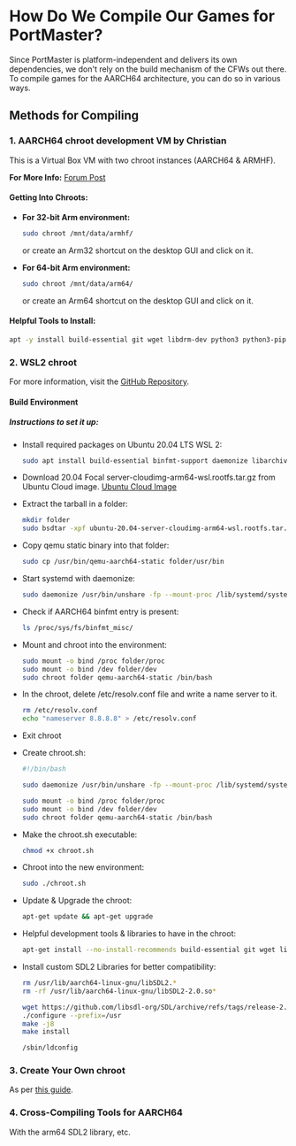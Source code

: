 
# How Do We Compile Our Games for PortMaster?

Since PortMaster is platform-independent and delivers its own dependencies, we don't rely on the build mechanism of the CFWs out there. To compile games for the AARCH64 architecture, you can do so in various ways.

## Methods for Compiling

### 1. AARCH64 chroot development VM by Christian

This is a Virtual Box VM with two chroot instances (AARCH64 & ARMHF).

**For More Info:** [Forum Post](https://forum.odroid.com/viewtopic.php?p=306185#p306185)

#### Getting Into Chroots:

- **For 32-bit Arm environment:**

  ```bash
  sudo chroot /mnt/data/armhf/
  ```
  or create an Arm32 shortcut on the desktop GUI and click on it.

- **For 64-bit Arm environment:**

  ```bash
  sudo chroot /mnt/data/arm64/
  ```
  or create an Arm64 shortcut on the desktop GUI and click on it.

#### Helpful Tools to Install:

```bash
apt -y install build-essential git wget libdrm-dev python3 python3-pip python3-setuptools python3-wheel ninja-build libopenal-dev premake4 autoconf libevdev-dev ffmpeg libsnappy-dev libboost-tools-dev magics++ libboost-thread-dev libboost-all-dev pkg-config zlib1g-dev libpng-dev libsdl2-dev clang cmake cmake-data libarchive13 libcurl4 libfreetype6-dev libjsoncpp1 librhash0 libuv1 mercurial mercurial-common libgbm-dev libsdl2-ttf-2.0-0 libsdl2-ttf-dev
```

### 2. WSL2 chroot

For more information, visit the [GitHub Repository](https://github.com/Cebion/Portmaster_builds).

#### Build Environment

##### Instructions to set it up:

- Install required packages on Ubuntu 20.04 LTS WSL 2:

  ```bash
  sudo apt install build-essential binfmt-support daemonize libarchive-tools qemu-system qemu-user qemu-user-static gcc-aarch64-linux-gnu g++-aarch64-linux-gnu
  ```

- Download 20.04 Focal server-cloudimg-arm64-wsl.rootfs.tar.gz from Ubuntu Cloud image. [Ubuntu Cloud Image](https://cloud-images.ubuntu.com/releases/)

- Extract the tarball in a folder:

  ```bash
  mkdir folder
  sudo bsdtar -xpf ubuntu-20.04-server-cloudimg-arm64-wsl.rootfs.tar.gz -C folder
  ```

- Copy qemu static binary into that folder:

  ```bash
  sudo cp /usr/bin/qemu-aarch64-static folder/usr/bin
  ```

- Start systemd with daemonize:

  ```bash
  sudo daemonize /usr/bin/unshare -fp --mount-proc /lib/systemd/systemd --system-unit=basic.target
  ```

- Check if AARCH64 binfmt entry is present:

  ```bash
  ls /proc/sys/fs/binfmt_misc/
  ```

- Mount and chroot into the environment:

  ```bash
  sudo mount -o bind /proc folder/proc
  sudo mount -o bind /dev folder/dev
  sudo chroot folder qemu-aarch64-static /bin/bash
  ```

- In the chroot, delete /etc/resolv.conf file and write a name server to it.

  ```bash
  rm /etc/resolv.conf
  echo "nameserver 8.8.8.8" > /etc/resolv.conf
  ```

- Exit chroot

- Create chroot.sh:

  ```bash
  #!/bin/bash
  
  sudo daemonize /usr/bin/unshare -fp --mount-proc /lib/systemd/systemd --system-unit=basic.target
  
  sudo mount -o bind /proc folder/proc
  sudo mount -o bind /dev folder/dev
  sudo chroot folder qemu-aarch64-static /bin/bash
  ```

- Make the chroot.sh executable:

  ```bash
  chmod +x chroot.sh
  ```

- Chroot into the new environment:

  ```bash
  sudo ./chroot.sh
  ```

- Update & Upgrade the chroot:

  ```bash
  apt-get update && apt-get upgrade 
  ```

- Helpful development tools & libraries to have in the chroot:

  ```bash
  apt-get install --no-install-recommends build-essential git wget libdrm-dev python3 python3-pip python3-setuptools python3-wheel ninja-build libopenal-dev premake4 autoconf libevdev-dev ffmpeg libboost-tools-dev magics++ libboost-thread-dev libboost-all-dev pkg-config zlib1g-dev libsdl-mixer1.2-dev libsdl1.2-dev libsdl-gfx1.2-dev libsdl2-mixer-dev clang cmake cmake-data libarchive13 libcurl4 libfreetype6-dev librhash0 libuv1 mercurial mercurial-common libgbm-dev libsdl-image1.2-dev
  ```

- Install custom SDL2 Libraries for better compatibility:

  ```bash
  rm /usr/lib/aarch64-linux-gnu/libSDL2.* 
  rm -rf /usr/lib/aarch64-linux-gnu/libSDL2-2.0.so*
  
  wget https://github.com/libsdl-org/SDL/archive/refs/tags/release-2.26.2.tar.gz
  ./configure --prefix=/usr
  make -j8
  make install
  
  /sbin/ldconfig
  ```

### 3. Create Your Own chroot

As per [this guide](https://github.com/christianhaitian/arkos/wiki/Building#to-create-debian-based-chroots-in-a-linux-environment).

### 4. Cross-Compiling Tools for AARCH64

With the arm64 SDL2 library, etc.
